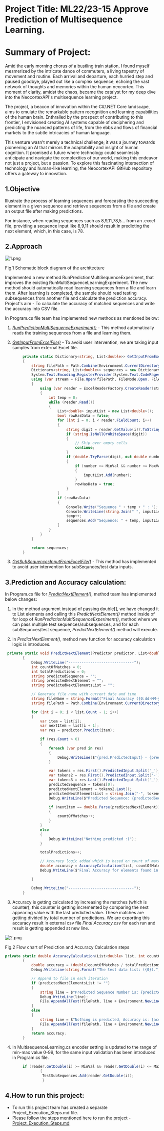 # Project Title: ML22/23-15 Approve Prediction of Multisequence Learning.

**Summary of Project:**
=======================================

Amid the early morning chorus of a bustling train station, I found myself mesmerized by the intricate dance of commuters, a living tapestry of movement and routine. Each arrival and departure, each hurried step and paused goodbye, played out like a complex sequence, echoing the vast network of thoughts and memories within the human neocortex. This moment of clarity, amidst the chaos, became the catalyst for my deep dive into the NeocortexAPI's multisequence learning project.

The project, a beacon of innovation within the C#/.NET Core landscape, aims to emulate the remarkable pattern recognition and learning capabilities of the human brain. Enthralled by the prospect of contributing to this frontier, I envisioned creating AI systems capable of deciphering and predicting the nuanced patterns of life, from the ebbs and flows of financial markets to the subtle intricacies of human language​​.

This venture wasn't merely a technical challenge; it was a journey towards pioneering an AI that mirrors the adaptability and insight of human cognition. It promised a future where technology could seamlessly anticipate and navigate the complexities of our world, making this endeavor not just a project, but a passion. To explore this fascinating intersection of technology and human-like learning, the NeocortexAPI GitHub repository offers a gateway to innovation.

1.Objective
-------------
Illustrate the process of learning sequences and forecasting the succeeding element in a given sequence and retrieve sequences from a file and create an output file after making predictions.

For instance, when reading sequences such as 8,9,11,78,5... from an .excel file, providing a sequence input like 8,9,11 should result in predicting the next element, which, in this case, is 78.

2.Approach
-------------
![1.png](./images/Architecture.jpg)

Fig.1 Schematic block diagram of the architecture

Implemented a new method RunPredictionMultiSequenceExperiment, that improves the existing RunMultiSequenceLearningExperiment. 
The new method should automatically read learning sequences from a file and learn them. After learning is completed,
the sample should read testing subsequences from another file and calculate the prediction accuracy.
Project's aim - To calculate the accuracy of matched sequences and write the accuracy into CSV file.

In Program.cs file team has implemented new methods as mentioned below:
1. [_RunPredictionMultiSequenceExperiment()_](https://github.com/pparaska/neocortexapi_Team_MSL/blob/a9e97732c57b37f16e0b7c31398981f198080d19/source/Samples/NeoCortexApiSample/Program.cs#L53C29-L53C65) - This method automatically reads the training sequences from a file and learning them. 
				

2. [_GetInputFromExcelFile()_](https://github.com/pparaska/neocortexapi_Team_MSL/blob/a9e97732c57b37f16e0b7c31398981f198080d19/source/Samples/NeoCortexApiSample/Program.cs#L92) - To avoid user intervention, we are taking input samples from external Excel file.
			
```csharp
        private static Dictionary<string, List<double>> GetInputFromExcelFile()
        {
            string filePath = Path.Combine(Environment.CurrentDirectory, "Input.xlsx");
            Dictionary<string, List<double>> sequences = new Dictionary<string, List<double>>();
            System.Text.Encoding.RegisterProvider(System.Text.CodePagesEncodingProvider.Instance);
            using (var stream = File.Open(filePath, FileMode.Open, FileAccess.Read))
            {
                using (var reader = ExcelReaderFactory.CreateReader(stream))
                {
                    int temp = 0;
                    while (reader.Read())
                    {
                        List<double> inputList = new List<double>();
                        bool rowHasData = false;
                        for (int i = 0; i < reader.FieldCount; i++)
                        {
                            string digit = reader.GetValue(i)?.ToString();
                            if (string.IsNullOrWhiteSpace(digit))
                            {
                                // Skip over empty cells
                                continue;
                            }
                            if (double.TryParse(digit, out double number))
                            {
                                if (number >= MinVal && number <= MaxVal)
                                {
                                    inputList.Add(number);
                                }
                                rowHasData = true;
                            }
                        }
                        if (rowHasData)
                        {
                            Console.Write("Sequence " + temp + " : ");
                            Console.WriteLine(string.Join(" ", inputList));
                            temp++;
                            sequences.Add("Sequence: " + temp, inputList);
                        }
                    }
                }
            }

            return sequences;
        }

```
				 
3. [_GetSubSequencesInputFromExcelFile()_](https://github.com/pparaska/neocortexapi_Team_MSL/blob/a9e97732c57b37f16e0b7c31398981f198080d19/source/Samples/NeoCortexApiSample/Program.cs#L167) - This method has implemented to avoid user intervention for subSequnces/test data inputs.

3.Prediction and Accuracy calculation:
---------------------------------------

In Program.cs file for [_PredictNextElement()_](https://github.com/pparaska/neocortexapi_Team_MSL/blob/a9e97732c57b37f16e0b7c31398981f198080d19/source/Samples/NeoCortexApiSample/Program.cs#L201), method team has implemented below changes:
	
1. In the method argument instead of passing double[], we have changed it to List<double> elements and calling this _PredictNextElement()_ method inside of for loop of _RunPredictionMultiSequenceExperiment()_, method where we can pass multiple test sequences/subsequences, and for each subSequnces/test sequence, _PredictNextElement()_ method will execute.

2. In _PredictNextElement()_, method new function for accuracy calculation logic is introduces.

```csharp
 private static void PredictNextElement(Predictor predictor, List<double> list)
        {
            Debug.WriteLine("------------------------------");
            int countOfMatches = 0;
            int totalPredictions = 0;
            string predictedSequence = "";
            string predictedNextElement = "";
            string predictedNextElementsList = "";

            // Generate file name with current date and time
            string fileName = string.Format("Final Accuracy ({0:dd-MM-yyyy HH-mm-ss}).csv", DateTime.Now);
            string filePath = Path.Combine(Environment.CurrentDirectory, fileName);

            for (int i = 0; i < list.Count - 1; i++)
            {
                var item = list[i];
                var nextItem = list[i + 1];
                var res = predictor.Predict(item);

                if (res.Count > 0)
                {
                    foreach (var pred in res)
                    {
                        Debug.WriteLine($"{pred.PredictedInput} - {pred.Similarity}");
                    }

                    var tokens = res.First().PredictedInput.Split('_');
                    var tokens2 = res.First().PredictedInput.Split('-');
                    var tokens3 = res.Last().PredictedInput.Split('_');
                    predictedSequence = tokens[0];
                    predictedNextElement = tokens2.Last();
                    predictedNextElementsList = string.Join("-", tokens3.Skip(1));
                    Debug.WriteLine($"Predicted Sequence: {predictedSequence}, predicted next element {predictedNextElement}");

                    if (nextItem == double.Parse(predictedNextElement))
                    {
                        countOfMatches++;
                    }
                }
                else
                {
                    Debug.WriteLine("Nothing predicted :(");
                }

                totalPredictions++;

                // Accuracy logic added which is based on count of matches and total predictions.
                double accuracy = AccuracyCalculation(list, countOfMatches, totalPredictions, predictedSequence, predictedNextElement, predictedNextElementsList, filePath);
                Debug.WriteLine($"Final Accuracy for elements found in predictedNextElementsList = {accuracy}%");

            }

            Debug.WriteLine("------------------------------");
        }
```

3. Accuracy is getting calculated by increasing the matches (which is counter), this counter is getting incremented by comparing the next appearing value with the last predicted value. These matches are getting divided by total number of predictions. 
We are exporting this accuracy result in external csv file _Final Accuracy.csv_ for each run and result is getting appended at new line.

![2.png](./images/2.jpg)

Fig.2 Flow chart of Prediction and Accuracy Calculation steps

```csharp
private static double AccuracyCalculation(List<double> list, int countOfMatches, int totalPredictions, string predictedSequence, string predictedNextElement, string predictedNextElementsList, string filePath)
        {
            double accuracy = (double)countOfMatches / totalPredictions * 100;
            Debug.WriteLine(string.Format("The test data list: ({0}).", string.Join(", ", list)));

            // Append to file in each iteration
            if (predictedNextElementsList != "")
            {
                string line = $"Predicted Sequence Number is: {predictedSequence}, Predicted Sequence: {predictedNextElementsList}, Predicted Next Element: {predictedNextElement}, with Accuracy =: {accuracy}%";
                Debug.WriteLine(line);
                File.AppendAllText(filePath, line + Environment.NewLine);
            }
            else
            {
                string line = $"Nothing is predicted, Accuracy is: {accuracy}%";
                File.AppendAllText(filePath, line + Environment.NewLine);
            }
            return accuracy;
        }
```
	
4. In MultisequenceLearning.cs encoder setting is updated to the range of min-max value 0-99, for the same input validation has been introduced in Program.cs file.

```csharp
		if (reader.GetDouble(i) >= MinVal && reader.GetDouble(i) <= MaxVal)
                {
                 TestSubSequences.Add(reader.GetDouble(i));
                 }
```

4.How to run this project:
---------------------------------------
- To run this project team has created a separate Project_Execution_Steps.md file.
- Please follow the steps mentioned here to run the project - [Project_Execution_Steps.md](https://github.com/pparaska/neocortexapi_Team_MSL/blob/Team_MSL/source/MySEProject/Documentation/Project_Execution_Steps.md)
